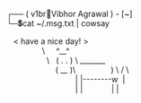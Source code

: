 <p>
    <span>┌── ( v1br🔸Vibhor Agrawal ) - [~]</span><br/>
    <span>└─💲cat ~/.msg.txt | cowsay</span><br/>
</p>
<p> <!-- space-purgatory-lol -->
    <span>&nbsp;&nbsp;&nbsp;< have a nice day! ></span><br/>
    <span>&nbsp;&nbsp;&nbsp;&nbsp;&nbsp;&nbsp;&nbsp;&nbsp;&nbsp;&nbsp;&nbsp;&nbsp;&nbsp;&nbsp;&nbsp;&nbsp;\&nbsp;&nbsp;&nbsp;&nbsp;&nbsp;^__^</span><br/>
    <span>&nbsp;&nbsp;&nbsp;&nbsp;&nbsp;&nbsp;&nbsp;&nbsp;&nbsp;&nbsp;&nbsp;&nbsp;&nbsp;&nbsp;&nbsp;&nbsp;&nbsp;&nbsp;\&nbsp;&nbsp;&nbsp;( . . ) \ _______</span><br/>
    <span>&nbsp;&nbsp;&nbsp;&nbsp;&nbsp;&nbsp;&nbsp;&nbsp;&nbsp;&nbsp;&nbsp;&nbsp;&nbsp;&nbsp;&nbsp;&nbsp;&nbsp;&nbsp;&nbsp;&nbsp;&nbsp;&nbsp;( __ )\&nbsp;&nbsp;&nbsp;&nbsp;&nbsp;&nbsp;&nbsp;&nbsp;&nbsp;&nbsp;&nbsp;&nbsp;&nbsp;&nbsp;&nbsp;&nbsp;) \ / \ </span><br/>
    <span>&nbsp;&nbsp;&nbsp;&nbsp;&nbsp;&nbsp;&nbsp;&nbsp;&nbsp;&nbsp;&nbsp;&nbsp;&nbsp;&nbsp;&nbsp;&nbsp;&nbsp;&nbsp;&nbsp;&nbsp;&nbsp;&nbsp;&nbsp;&nbsp;&nbsp;&nbsp;&nbsp;&nbsp;&nbsp;&nbsp;&nbsp;| |--------w&nbsp;&nbsp;|</span><br/>
    <span>&nbsp;&nbsp;&nbsp;&nbsp;&nbsp;&nbsp;&nbsp;&nbsp;&nbsp;&nbsp;&nbsp;&nbsp;&nbsp;&nbsp;&nbsp;&nbsp;&nbsp;&nbsp;&nbsp;&nbsp;&nbsp;&nbsp;&nbsp;&nbsp;&nbsp;&nbsp;&nbsp;&nbsp;&nbsp;&nbsp;&nbsp;|&nbsp;|&nbsp;&nbsp;&nbsp;&nbsp;&nbsp;&nbsp;&nbsp;&nbsp;&nbsp;&nbsp;&nbsp;&nbsp;&nbsp;|&nbsp;|</span><br/>
</p>